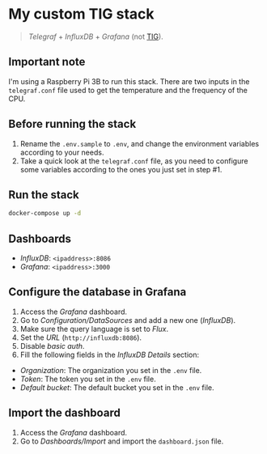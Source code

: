 # My custom TIG stack

> _Telegraf_ + _InfluxDB_ + _Grafana_ (not [TIG](https://en.wikipedia.org/wiki/Gas_tungsten_arc_welding)).

## Important note

I'm using a Raspberry Pi 3B to run this stack. There are two inputs in the `telegraf.conf` file used to get the temperature and the frequency of the CPU.

## Before running the stack

1. Rename the `.env.sample` to `.env`, and change the environment variables according to your needs.
2. Take a quick look at the `telegraf.conf` file, as you need to configure some variables according to the ones you just set in step #1.

## Run the stack

```sh
docker-compose up -d
```

## Dashboards

- _InfluxDB_: `<ipaddress>:8086`
- _Grafana_: `<ipaddress>:3000`

## Configure the database in Grafana

1. Access the _Grafana_ dashboard.
2. Go to _Configuration/DataSources_ and add a new one (_InfluxDB_).
3. Make sure the query language is set to _Flux_.
4. Set the _URL_ (`http://influxdb:8086`).
5. Disable _basic auth_.
6. Fill the following fields in the _InfluxDB Details_ section:

- _Organization_: The organization you set in the `.env` file.
- _Token_: The token you set in the `.env` file.
- _Default bucket_: The default bucket you set in the `.env` file.

## Import the dashboard

1. Access the _Grafana_ dashboard.
2. Go to _Dashboards/Import_ and import the `dashboard.json` file.
